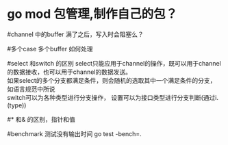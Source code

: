 # go mod 包管理,制作自己的包？

#channel 中的buffer 满了之后，写入时会阻塞么？

#多个case 多个buffer 如何处理

#select 和switch 的区别
select只能应用于channel的操作，既可以用于channel的数据接收，也可以用于channel的数据发送。  
如果select的多个分支都满足条件，则会随机的选取其中一个满足条件的分支， 如语言规范中所说  
switch可以为各种类型进行分支操作， 设置可以为接口类型进行分支判断(通过i.(type))

#* 和& 的区别，指针和值

#benchmark 测试没有输出时间
go test -bench=.
